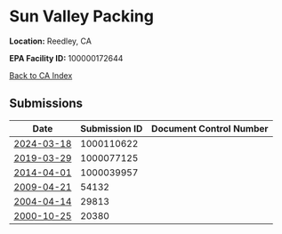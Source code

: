 # Sun Valley Packing

**Location:** Reedley, CA

**EPA Facility ID:** 100000172644

[Back to CA Index](../../index.md)

## Submissions

| Date | Submission ID | Document Control Number |
|------|--------------|-------------------------|
| [2024-03-18](submissions/1000110622.md) | 1000110622 |  |
| [2019-03-29](submissions/1000077125.md) | 1000077125 |  |
| [2014-04-01](submissions/1000039957.md) | 1000039957 |  |
| [2009-04-21](submissions/54132.md) | 54132 |  |
| [2004-04-14](submissions/29813.md) | 29813 |  |
| [2000-10-25](submissions/20380.md) | 20380 |  |
